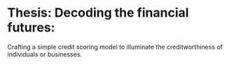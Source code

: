 # Thesis: Decoding the financial futures:
Crafting a simple credit scoring model to illuminate the creditworthiness of individuals or businesses.
